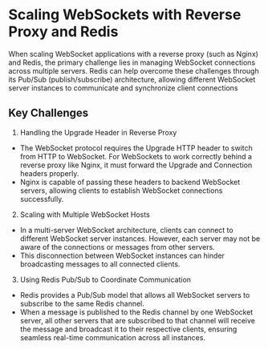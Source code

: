 # Scaling WebSockets with Reverse Proxy and Redis

When scaling WebSocket applications with a reverse proxy (such as Nginx) and Redis, the primary challenge lies in managing WebSocket connections across multiple servers. Redis can help overcome these challenges through its Pub/Sub (publish/subscribe) architecture, allowing different WebSocket server instances to communicate and synchronize client connections

## Key Challenges

1. Handling the Upgrade Header in Reverse Proxy
- The WebSocket protocol requires the Upgrade HTTP header to switch from HTTP to WebSocket. For WebSockets to work correctly behind a reverse proxy like Nginx, it must forward the Upgrade and Connection headers properly.
- Nginx is capable of passing these headers to backend WebSocket servers, allowing clients to establish WebSocket connections successfully.

2. Scaling with Multiple WebSocket Hosts
- In a multi-server WebSocket architecture, clients can connect to different WebSocket server instances. However, each server may not be aware of the connections or messages from other servers.
- This disconnection between WebSocket instances can hinder broadcasting messages to all connected clients.

3. Using Redis Pub/Sub to Coordinate Communication
- Redis provides a Pub/Sub model that allows all WebSocket servers to subscribe to the same Redis channel.
- When a message is published to the Redis channel by one WebSocket server, all other servers that are subscribed to that channel will receive the message and broadcast it to their respective clients, ensuring seamless real-time communication across all instances.
